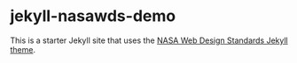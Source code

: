 # jekyll-nasawds-demo

This is a starter Jekyll site that uses the [NASA Web Design Standards Jekyll theme](https://github.com/bruffridge/jekyll-nasawds).